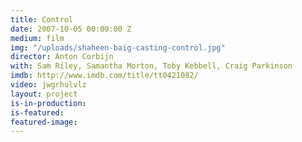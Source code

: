 ```yaml
---
title: Control
date: 2007-10-05 00:00:00 Z
medium: film
img: "/uploads/shaheen-baig-casting-control.jpg"
director: Anton Corbijn
with: Sam Riley, Samantha Morton, Toby Kebbell, Craig Parkinson
imdb: http://www.imdb.com/title/tt0421082/
video: jwgrhulvlz
layout: project
is-in-production:
is-featured:
featured-image: 
---
```


